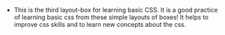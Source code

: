 - This is the third layout-box for learning basic CSS. It is a good practice of learning basic css from these simple layouts of boxes! It helps to improve css skills and to learn new concepts about the css.
